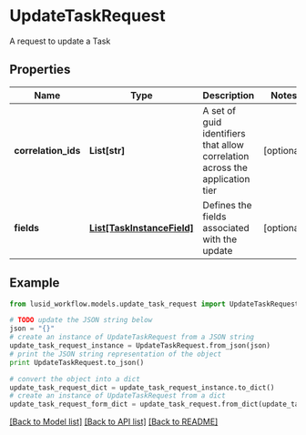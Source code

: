 # UpdateTaskRequest

A request to update a Task

## Properties
Name | Type | Description | Notes
------------ | ------------- | ------------- | -------------
**correlation_ids** | **List[str]** | A set of guid identifiers that allow correlation across the application tier | [optional] 
**fields** | [**List[TaskInstanceField]**](TaskInstanceField.md) | Defines the fields associated with the update | [optional] 

## Example

```python
from lusid_workflow.models.update_task_request import UpdateTaskRequest

# TODO update the JSON string below
json = "{}"
# create an instance of UpdateTaskRequest from a JSON string
update_task_request_instance = UpdateTaskRequest.from_json(json)
# print the JSON string representation of the object
print UpdateTaskRequest.to_json()

# convert the object into a dict
update_task_request_dict = update_task_request_instance.to_dict()
# create an instance of UpdateTaskRequest from a dict
update_task_request_form_dict = update_task_request.from_dict(update_task_request_dict)
```
[[Back to Model list]](../README.md#documentation-for-models) [[Back to API list]](../README.md#documentation-for-api-endpoints) [[Back to README]](../README.md)


